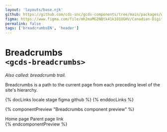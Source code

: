 ```yaml
---
layout: 'layouts/base.njk'
github: https://github.com/cds-snc/gcds-components/tree/main/packages/web/src/components/gcds-breadcrumbs
figma: https://www.figma.com/file/mh2maMG2NBtk41k1O1UGHV/Canadian-Digital-Service%E2%80%A8---GC-Design-System?node-id=2353%3A7848&t=ciEmm7GYyGAY73zZ-0
permalink: false
tags: ['breadcrumbsEN', 'header']
---
```


# Breadcrumbs <br>`<gcds-breadcrumbs>`

_Also called: breadcrumb trail._

Breadcrumbs is a path to the current page from each preceding level of the site's hierarchy.

{% docLinks locale stage figma github %}
{% enddocLinks %}

{% componentPreview "Breadcrumbs component preview" %}

<div aria-hidden="true">
  <gcds-breadcrumbs>
    <gcds-breadcrumbs-item href="#">Home page</gcds-breadcrumbs-item>
    <gcds-breadcrumbs-item href="#">Parent page link</gcds-breadcrumbs-item>
    </gcds-breadcrumbs-item>
  </gcds-breadcrumbs>
</div>
{% endcomponentPreview %}

